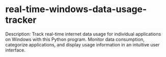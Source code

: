# real-time-windows-data-usage-tracker
Description:  Track real-time internet data usage for individual applications on Windows with this Python program. Monitor data consumption, categorize applications, and display usage information in an intuitive user interface.
